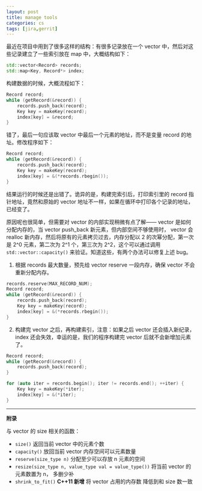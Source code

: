 ```yaml
---
layout: post
title: manage tools
categories: cs
tags: [jira,gerrit]
---
```


最近在项目中用到了很多这样的结构：有很多记录放在一个 vector 中，然后对这些记录建立了一些索引放在 map 中，大概结构如下：

```c++
std::vector<Record> records;
std::map<Key, Record*> index;
```

构建数据的时候，大概流程如下：

```c++
Record record;
while (getRecord(&record)) {
    records.push_back(record);
    Key key = makeKey(record);
    index[key] = &record;
}
```
错了，最后一句应该取 vector 中最后一个元素的地址，而不是变量 record 的地址。修改程序如下：

```c++
Record record;
while (getRecord(&record)) {
    records.push_back(record);
    Key key = makeKey(record);
    index[key] = &(*records.rbegin());
}
```
结果运行的时候还是出错了。诡异的是，构建完索引后，打印索引里的 record 指针地址，竟然和原始的 vector 地址不一样，如果在循环中打印各个记录的地址，已经变了。

原因呢也很简单，但需要对 vector 的内部实现稍微有点了解—— vector 是如何分配内存的，当 vector push_back 新元素，但内部空间不够使用时， vector 会 realloc 新内存，然后将原有的元素拷贝过去，内存分配以 2 的次幂分配，第一次是 2^0 元素，第二次为 2^1 个，第三次为 2^2，这个可以通过调用 `std::vector::capacity()` 来验证。知道这些，有两个办法可以修复上述 bug。

1) 根据 records 最大数量，预先给 vector reserve 一段内存，确保 vector 不会重新分配内存。

```c++
records.reserve(MAX_RECORD_NUM);
Record record;
while (getRecord(&record)) {
    records.push_back(record);
    Key key = makeKey(record);
    index[key] = &(*records.rbegin());
}
``` 
2) 构建完 vector 之后，再构建索引，注意：如果之后 vector 还会插入新纪录，index 还会失效，幸运的是，我们的程序构建完 vector 后就不会新增加元素了。

```c++
Record record;
while (getRecord(&record)) {
    records.push_back(record);
}

for (auto iter = records.begin(); iter != records.end(); ++iter) {
    Key key = makeKey(*iter);
    index[key] = &(*iter);
}
```

---------------------
**附录**

与 vector 的 size 相关的函数：

- `size()` 返回当前 vector 中的元素个数
- `capacity()` 放回当前 vector 内存空间可以元素数量
- `reserve(size_type n)` 分配至少可以存放 n 元素的空间
- `resize(size_type n, value_type val = value_type())` 将当前 vector 的元素数置为 n， 多删少补
- `shrink_to_fit()` **C++11 新增** 将 vector 占用的内存数 降低到和 size 数一致
